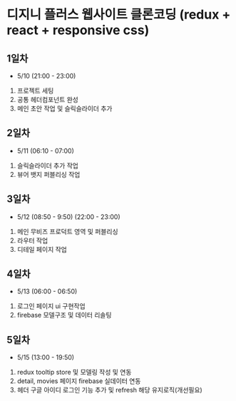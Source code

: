 # 디지니 플러스 웹사이트 클론코딩 (redux + react + responsive css)

## 1일차

- 5/10 (21:00 - 23:00)

1. 프로젝트 세팅
2. 공통 헤더컴포넌트 완성
3. 메인 초안 작업 및 슬릭슬라이더 추가

## 2일차

- 5/11 (06:10 - 07:00)

1. 슬릭슬라이더 추가 작업
2. 뷰어 뱃지 퍼블리싱 작업

## 3일차

- 5/12 (08:50 - 9:50) (22:00 - 23:00)

1. 메인 무비즈 프로덕트 영역 및 퍼블리싱
2. 라우터 작업
3. 디테일 페이지 작업

## 4일차

- 5/13 (06:00 - 06:50)

1. 로그인 페이지 ui 구현작업
2. firebase 모델구조 및 데이터 리솔팅

## 5일차

- 5/15 (13:00 - 19:50)

1. redux tooltip store 및 모델링 작성 및 연동
2. detail, movies 페이지 firebase 실데이터 연동
3. 헤더 구글 아이디 로그인 기능 추가 및 refresh 해당 유지로직(개선필요)
